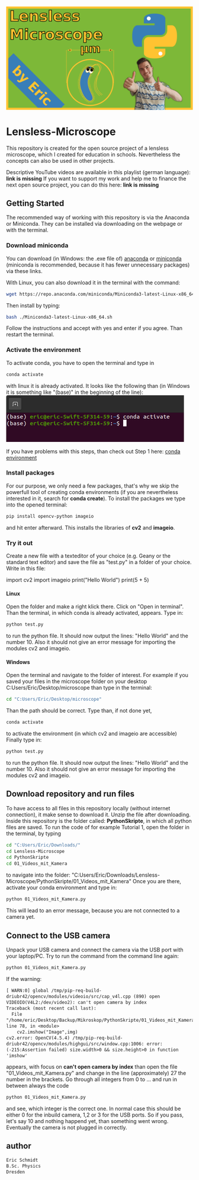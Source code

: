 ![titlepage](pictures/Logo.png)

# Lensless-Microscope
This repository is created for the open source project of a lensless microscope, which I created for education in schools. Nevertheless the concepts can also be used in other projects.

Descriptive YouTube videos are available in this playlist (german language): **link is missing**
If you want to support my work and help me to finance the next open source project, you can do this here: **link is missing**

## Getting Started
The recommended way of working with this repository is via the Anaconda or Miniconda. They can be installed via downloading on the webpage or with the terminal.

### Download miniconda 

You can download (in Windows: the .exe file of) [anaconda](https://www.anaconda.com/products/individual) or [miniconda](https://docs.conda.io/en/latest/miniconda.html) (miniconda is recommended, because it has fewer unnecessary packages) via these links.

With Linux, you can also download it in the terminal with the command:
```bash
wget https://repo.anaconda.com/miniconda/Miniconda3-latest-Linux-x86_64.sh
```
Then install by typing:
```bash
bash ./Miniconda3-latest-Linux-x86_64.sh
```
Follow the instructions and accept with yes and enter if you agree. Than restart the terminal.

### Activate the environment
To activate conda, you have to open the terminal and type in
```bash
conda activate
```
with linux it is already activated. It looks like the following than (in Windows it is something like "(base)" in the beginning of the line):
![condaactivate](pictures/conda-activate.png)


If you have problems with this steps, than check out Step 1 here: [conda environment](https://github.com/BiAPoL/Bio-image_Analysis_with_Python/blob/main/conda_basics/01_conda_environments.md) 

### Install packages
For our purpose, we only need a few packages, that's why we skip the powerfull tool of creating conda environments (if you are nevertheless interested in it, search for **conda create**). To install the packages we type into the opened terminal:
```bash
pip install opencv-python imageio
```
and hit enter afterward. This installs the libraries of **cv2** and **imageio**.


### Try it out
Create a new file with a texteditor of your choice (e.g. Geany or the standard text editor) and save the file as "test.py" in a folder of your choice. Write in this file: 

import cv2
import imageio
print("Hello World")
print(5 + 5)


#### Linux
Open the folder and make a right klick there. Click on "Open in terminal". Than the terminal, in which conda is already activated, appears. Type in:
```bash
python test.py
```
to run the python file. It should now output the lines: "Hello World" and the number 10. Also it should not give an error message for importing the modules cv2 and imageio.

#### Windows
Open the terminal and navigate to the folder of interest. For example if you saved your files in the microscope folder on your desktop C:Users/Eric/Desktop/microscope than type in the terminal:
```bash
cd "C:Users/Eric/Desktop/microscope"
```
Than the path should be correct. Type than, if not done yet,
```bash
conda activate
```
to activate the environment (in which cv2 and imageio are accessible)
Finally type in:
```bash
python test.py
```
to run the python file. It should now output the lines: "Hello World" and the number 10. Also it should not give an error message for importing the modules cv2 and imageio.


## Download repository and run files
To have access to all files in this repository locally (without internet connection), it make sense to download it. Unzip the file after downloading.
Inside this repository is the folder called: **PythonSkripte**, in which all python files are saved. To run the code of for example Tutorial 1, open the folder in the terminal, by typing

```bash
cd "C:Users/Eric/Downloads/"
cd Lensless-Microscope
cd PythonSkripte
cd 01_Videos_mit_Kamera
```
to navigate into the folder: "C:Users/Eric/Downloads/Lensless-Microscope/PythonSkripte/01_Videos_mit_Kamera"
Once you are there, activate your conda environment and type in:
```bash
python 01_Videos_mit_Kamera.py
```
This will lead to an error message, because you are not connected to a camera yet. 

## Connect to the USB camera
Unpack your USB camera and connect the camera via the USB port with your laptop/PC. Try to run the command from the command line again:
```bash
python 01_Videos_mit_Kamera.py
```

If the warning:
```
[ WARN:0] global /tmp/pip-req-build-driubr42/opencv/modules/videoio/src/cap_v4l.cpp (890) open VIDEOIO(V4L2:/dev/video2): can't open camera by index
Traceback (most recent call last):
  File "/home/eric/Desktop/Backup/Mikroskop/PythonSkripte/01_Videos_mit_Kamera/01_Videos_mit_Kamera.py", line 78, in <module>
    cv2.imshow("Image",img)
cv2.error: OpenCV(4.5.4) /tmp/pip-req-build-driubr42/opencv/modules/highgui/src/window.cpp:1006: error: (-215:Assertion failed) size.width>0 && size.height>0 in function 'imshow'
```
appears, with focus on **can't open camera by index** than open the file "01_Videos_mit_Kamera.py" and change in the line (approximately) 27 the number in the brackets. Go through all integers from 0 to ... and run in between always the code 
```bash
python 01_Videos_mit_Kamera.py
```
and see, which integer is the correct one. In normal case this should be either 0 for the inbuild camera, 1,2 or 3 for the USB ports. So if you pass, let's say 10 and nothing happend yet, than something went wrong. Eventually the camera is not plugged in correctly.


## author
```
Eric Schmidt
B.Sc. Physics
Dresden
```





